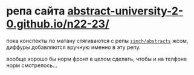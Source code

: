 # репа сайта [abstract-university-2-0.github.io/n22-23/](https://abstract-university-2-0.github.io/n22-23/)

пока конспекты по матану стягиваются с репы [`zimch/abstracts`](https://github.com/zimch/abstracts) жсом, диффуры добавляются вручную именно в эту репу. 

вообще хорошо бы норм фронт в целом сделать, чтобы и на телфоне норм смотрелось...

